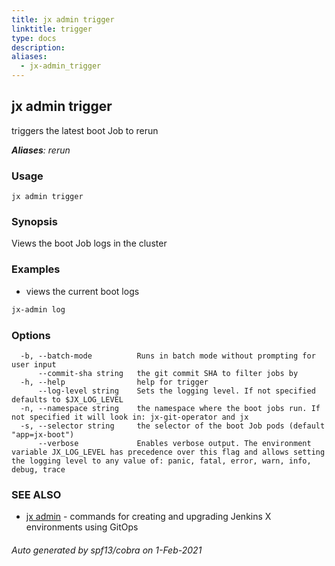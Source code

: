 ```yaml
---
title: jx admin trigger
linktitle: trigger
type: docs
description: 
aliases:
  - jx-admin_trigger
---
```


## jx admin trigger

triggers the latest boot Job to rerun

***Aliases**: rerun*

### Usage

```
jx admin trigger
```

### Synopsis

Views the boot Job logs in the cluster

### Examples

  * views the current boot logs
  
  ```bash
  jx-admin log
  ```

### Options

```
  -b, --batch-mode          Runs in batch mode without prompting for user input
      --commit-sha string   the git commit SHA to filter jobs by
  -h, --help                help for trigger
      --log-level string    Sets the logging level. If not specified defaults to $JX_LOG_LEVEL
  -n, --namespace string    the namespace where the boot jobs run. If not specified it will look in: jx-git-operator and jx
  -s, --selector string     the selector of the boot Job pods (default "app=jx-boot")
      --verbose             Enables verbose output. The environment variable JX_LOG_LEVEL has precedence over this flag and allows setting the logging level to any value of: panic, fatal, error, warn, info, debug, trace
```

### SEE ALSO

* [jx admin](..)	 - commands for creating and upgrading Jenkins X environments using GitOps

###### Auto generated by spf13/cobra on 1-Feb-2021
